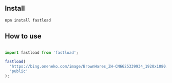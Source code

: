 ## Install
```sh
npm install fastload
```

## How to use

```js

import fastload from 'fastload';

fastload(
  'https://bing.oneneko.com/image/BrownHares_ZH-CN6625339934_1920x1080.jpg', 
  'public'
);

```
